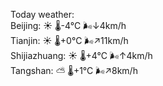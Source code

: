 Today weather:  
Beijing: ☀️   🌡️-4°C 🌬️↓4km/h  
Tianjin: ☀️   🌡️+0°C 🌬️↗11km/h  
Shijiazhuang: ☀️   🌡️+4°C 🌬️↑4km/h  
Tangshan: ⛅️  🌡️+1°C 🌬️↗8km/h  

